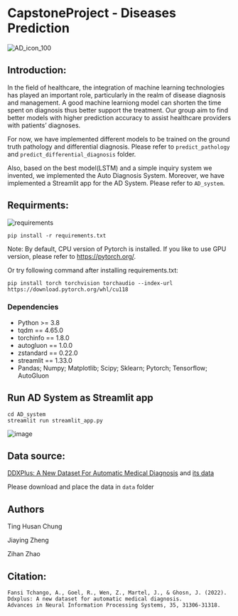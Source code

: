 
# CapstoneProject - Diseases Prediction 
![AD_icon_100](https://github.com/zihanzhao1999/CapstoneProject/assets/111836220/cc73e827-c1b6-47be-b790-8bf827ffe372)

## Introduction:
In the field of healthcare, the integration of machine learning technologies has played an important role, particularly in the realm of disease diagnosis and management. A good machine learniong model can shorten the time spent on diagnosis thus better support the treatment.
Our group aim to find better models with higher prediction accuracy to assist healthcare providers with patients’ diagnoses.

For now, we have implemented different models to be trained on the ground truth pathology and differential diagnosis. Please refer to `predict_pathology` and `predict_differential_diagnosis` folder.

Also, based on the best model(LSTM) and a simple inquiry system we invented, we implemented the Auto Diagnosis System.
Moreover, we have implemented a Streamlit app for the AD System. Please refer to `AD_system`. 


## Requirments:

![requirements](https://img.shields.io/badge/Python->3.8.0-3480eb.svg?longCache=true&style=flat&logo=python)
```
pip install -r requirements.txt
```
Note: By default, CPU version of Pytorch is installed. If you like to use GPU version, please refer to https://pytorch.org/.

Or try following command after installing requirements.txt:
```
pip install torch torchvision torchaudio --index-url https://download.pytorch.org/whl/cu118
```

### Dependencies
* Python >= 3.8
* tqdm == 4.65.0
* torchinfo == 1.8.0
* autogluon == 1.0.0
* zstandard == 0.22.0
* streamlit == 1.33.0
* Pandas; Numpy; Matplotlib; Scipy; Sklearn; Pytorch; Tensorflow; AutoGluon

## Run AD System as Streamlit app
```
cd AD_system
streamlit run streamlit_app.py
```
![image](https://github.com/zihanzhao1999/CapstoneProject/assets/111836220/a3844094-c03f-4edf-82fa-c428457a4b22)

## Data source: 
[DDXPlus: A New Dataset For Automatic Medical Diagnosis](https://arxiv.org/pdf/2205.09148.pdf) 
and [its data](https://figshare.com/articles/dataset/DDXPlus_Dataset/20043374)

Please download and place the data in `data` folder

## Authors

Ting Husan Chung

Jiaying Zheng 

Zihan Zhao

## Citation:
```
Fansi Tchango, A., Goel, R., Wen, Z., Martel, J., & Ghosn, J. (2022).
Ddxplus: A new dataset for automatic medical diagnosis.
Advances in Neural Information Processing Systems, 35, 31306-31318.
```
